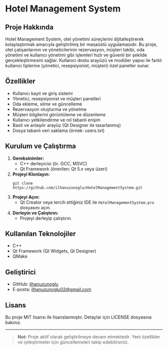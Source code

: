 # Hotel Management System

## Proje Hakkında
Hotel Management System, otel yönetimi süreçlerini dijitalleştirerek kolaylaştırmak amacıyla geliştirilmiş bir masaüstü uygulamasıdır. Bu proje, otel çalışanlarının ve yöneticilerinin rezervasyon, müşteri takibi, oda yönetimi ve kullanıcı yönetimi gibi işlemleri hızlı ve güvenli bir şekilde gerçekleştirmesini sağlar. Kullanıcı dostu arayüzü ve modüler yapısı ile farklı kullanıcı tiplerine (yönetici, resepsiyonist, müşteri) özel paneller sunar.

## Özellikler
- Kullanıcı kayıt ve giriş sistemi
- Yönetici, resepsiyonist ve müşteri panelleri
- Oda ekleme, silme ve güncelleme
- Rezervasyon oluşturma ve yönetme
- Müşteri bilgilerini görüntüleme ve düzenleme
- Kullanıcı yetkilendirme ve rol tabanlı erişim
- Basit ve anlaşılır arayüz (Qt Designer ile tasarlanmış)
- Dosya tabanlı veri saklama (örnek: users.txt)

## Kurulum ve Çalıştırma
1. **Gereksinimler:**
   - C++ derleyicisi (ör. GCC, MSVC)
   - Qt Framework (önerilen: Qt 5.x veya üzeri)
2. **Projeyi Klonlayın:**
   ```
   git clone https://github.com/ilhanuzunoglu/HotelManagementSystem.git
   ```
3. **Projeyi Açın:**
   - Qt Creator veya tercih ettiğiniz IDE ile `HotelManagementSystem.pro` dosyasını açın.
4. **Derleyin ve Çalıştırın:**
   - Projeyi derleyip çalıştırın.

## Kullanılan Teknolojiler
- C++
- Qt Framework (Qt Widgets, Qt Designer)
- QMake

## Geliştirici
- GitHub: [ilhanuzunoglu](https://github.com/ilhanuzunoglu)
- E-posta: ilhanuzunoglu02@gmail.com

## Lisans
Bu proje MIT lisansı ile lisanslanmıştır. Detaylar için LICENSE dosyasına bakınız.

---

> **Not:** Proje aktif olarak geliştirilmeye devam etmektedir. Yeni özellikler ve iyileştirmeler için güncellemeleri takip edebilirsiniz. 